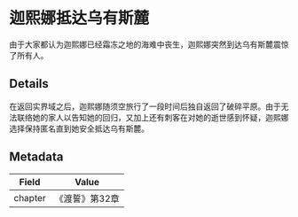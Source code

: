 # 迦熙娜抵达乌有斯麓
由于大家都认为迦熙娜已经霜冻之地的海难中丧生，迦熙娜突然到达乌有斯麓震惊了所有人。

## Details
在返回实界域之后，迦熙娜随须空旅行了一段时间后独自返回了破碎平原。由于无法联络她的家人以告知她的回归，又加上还有刺客在对她的逝世感到怀疑，迦熙娜选择保持匿名直到她安全抵达乌有斯麓。

## Metadata
| Field | Value |
| ----- | ----- |
| chapter | 《渡誓》第32章 |

